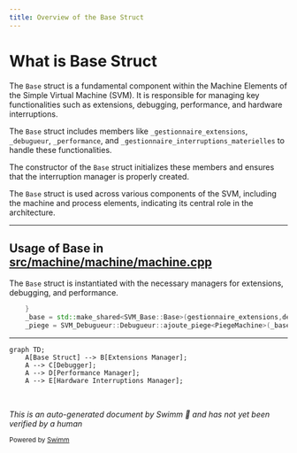```yaml
---
title: Overview of the Base Struct
---
```

# What is Base Struct

The <SwmToken path="src/machine/machine/machine.cpp" pos="50:11:11" line-data="	_base = std::make_shared&lt;SVM_Base::Base&gt;(gestionnaire_extensions,debugueur,performance);">`Base`</SwmToken> struct is a fundamental component within the Machine Elements of the Simple Virtual Machine (SVM). It is responsible for managing key functionalities such as extensions, debugging, performance, and hardware interruptions.

The <SwmToken path="src/machine/machine/machine.cpp" pos="50:11:11" line-data="	_base = std::make_shared&lt;SVM_Base::Base&gt;(gestionnaire_extensions,debugueur,performance);">`Base`</SwmToken> struct includes members like `_gestionnaire_extensions`, <SwmToken path="src/machine/machine/machine.cpp" pos="51:16:16" line-data="	_piege = SVM_Debugueur::Debugueur::ajoute_piege&lt;PiegeMachine&gt;(_base-&gt;_debugueur);">`_debugueur`</SwmToken>, <SwmToken path="src/machine/machine/machine.cpp" pos="27:31:31" line-data=":_description(description), _historique(historique), _extensions(extensions), _processus(processus), _debugueur(debugueur), _performance(performance) ">`_performance`</SwmToken>, and `_gestionnaire_interruptions_materielles` to handle these functionalities.

The constructor of the <SwmToken path="src/machine/machine/machine.cpp" pos="50:11:11" line-data="	_base = std::make_shared&lt;SVM_Base::Base&gt;(gestionnaire_extensions,debugueur,performance);">`Base`</SwmToken> struct initializes these members and ensures that the interruption manager is properly created.

The <SwmToken path="src/machine/machine/machine.cpp" pos="50:11:11" line-data="	_base = std::make_shared&lt;SVM_Base::Base&gt;(gestionnaire_extensions,debugueur,performance);">`Base`</SwmToken> struct is used across various components of the SVM, including the machine and process elements, indicating its central role in the architecture.

<SwmSnippet path="/src/machine/machine/machine.cpp" line="49">

---

## Usage of Base in <SwmPath>[src/machine/machine/machine.cpp](src/machine/machine/machine.cpp)</SwmPath>

The <SwmToken path="src/machine/machine/machine.cpp" pos="50:11:11" line-data="	_base = std::make_shared&lt;SVM_Base::Base&gt;(gestionnaire_extensions,debugueur,performance);">`Base`</SwmToken> struct is instantiated with the necessary managers for extensions, debugging, and performance.

```c++
	}
	_base = std::make_shared<SVM_Base::Base>(gestionnaire_extensions,debugueur,performance);
	_piege = SVM_Debugueur::Debugueur::ajoute_piege<PiegeMachine>(_base->_debugueur);
```

---

</SwmSnippet>

```mermaid
graph TD;
    A[Base Struct] --> B[Extensions Manager];
    A --> C[Debugger];
    A --> D[Performance Manager];
    A --> E[Hardware Interruptions Manager];
```

&nbsp;

*This is an auto-generated document by Swimm 🌊 and has not yet been verified by a human*

<SwmMeta version="3.0.0" repo-id="Z2l0aHViJTNBJTNBc3ZtLTIuNy4yMDI0MTEwNyUzQSUzQVN3aW1tLURlbW8=" repo-name="svm-2.7.20241107"><sup>Powered by [Swimm](/)</sup></SwmMeta>
